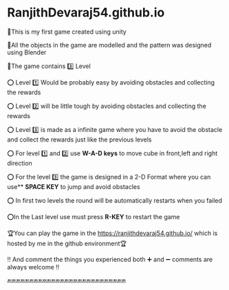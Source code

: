 # RanjithDevaraj54.github.io
:pushpin:This is my first game created using unity

:pushpin:All the objects in the game are modelled and the pattern was designed using Blender

:pushpin:The game contains :three: Level

:o: Level :one: Would be probably easy by avoiding obstacles and collecting the rewards

:o: Level :two: will be little tough by avoiding obstacles and collecting the rewards

:o: Level :three: is made as a infinite game where you have to avoid the obstacle and collect the rewards just like the previous levels

:o: For level :one: and :two: use **W-A-D keys** to move cube in front,left and right direction

:o: For the level :three: the game is designed in a 2-D Format where you can use** **SPACE KEY** to jump and avoid obstacles

:o: In first two levels the round will be automatically restarts when you failed 

:o:In the Last level use must press **R-KEY** to restart the game 

:trophy:You can play the game in the https://ranjithdevaraj54.github.io/ which is hosted by me in the github environment:trophy:

:bangbang: And comment the things you experienced both :heavy_plus_sign: and :heavy_minus_sign: comments are always welcome :bangbang:

:end::end::end::end::end::end::end::end::end::end::end::end::end::end::end::end::end::end::end::end::end::end::end::end::end::end::end:
